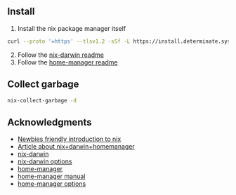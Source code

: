 ## Install

1. Install the nix package manager itself

```bash
curl --proto '=https' --tlsv1.2 -sSf -L https://install.determinate.systems/nix | sh -s -- install
```

2. Follow the [nix-darwin readme](./darwin/README.md)
3. Follow the [home-manager readme](./home-manager/README.md)

## Collect garbage 

```bash
nix-collect-garbage -d
```

## Acknowledgments

- [Newbies friendly introduction to nix](https://zero-to-nix.com/)
- [Article about nix+darwin+homemanager](https://davi.sh/til/nix/nix-macos-setup/)
- [nix-darwin](https://github.com/LnL7/nix-darwin)
- [nix-darwin options](https://daiderd.com/nix-darwin/manual/index.html#sec-options)
- [home-manager](https://github.com/nix-community/home-manager)
- [home-manager manual](https://nix-community.github.io/home-manager/)
- [home-manager options](https://home-manager-options.extranix.com/)

